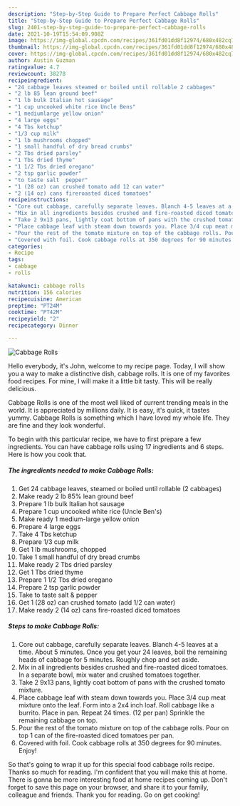 ```yaml
---
description: "Step-by-Step Guide to Prepare Perfect Cabbage Rolls"
title: "Step-by-Step Guide to Prepare Perfect Cabbage Rolls"
slug: 2401-step-by-step-guide-to-prepare-perfect-cabbage-rolls
date: 2021-10-19T15:54:09.908Z
image: https://img-global.cpcdn.com/recipes/361fd01dd8f12974/680x482cq70/cabbage-rolls-recipe-main-photo.jpg
thumbnail: https://img-global.cpcdn.com/recipes/361fd01dd8f12974/680x482cq70/cabbage-rolls-recipe-main-photo.jpg
cover: https://img-global.cpcdn.com/recipes/361fd01dd8f12974/680x482cq70/cabbage-rolls-recipe-main-photo.jpg
author: Austin Guzman
ratingvalue: 4.7
reviewcount: 38278
recipeingredient:
- "24 cabbage leaves steamed or boiled until rollable 2 cabbages"
- "2 lb 85 lean ground beef"
- "1 lb bulk Italian hot sausage"
- "1 cup uncooked white rice Uncle Bens"
- "1 mediumlarge yellow onion"
- "4 large eggs"
- "4 Tbs ketchup"
- "1/3 cup milk"
- "1 lb mushrooms chopped"
- "1 small handful of dry bread crumbs"
- "2 Tbs dried parsley"
- "1 Tbs dried thyme"
- "1 1/2 Tbs dried oregano"
- "2 tsp garlic powder"
- "to taste salt  pepper"
- "1 (28 oz) can crushed tomato add 12 can water"
- "2 (14 oz) cans fireroasted diced tomatoes"
recipeinstructions:
- "Core out cabbage, carefully separate leaves. Blanch 4-5 leaves at a time. About 5 minutes. Once you get your 24 leaves, boil the remaining heads of cabbage for 5 minutes. Roughly chop and set aside."
- "Mix in all ingredients besides crushed and fire-roasted diced tomatoes. In a separate bowl, mix water and crushed tomatoes together."
- "Take 2 9x13 pans, lightly coat bottom of pans with the crushed tomato mixture."
- "Place cabbage leaf with steam down towards you. Place 3/4 cup meat mixture onto the leaf. Form into a 2x4 inch loaf. Roll cabbage like a burrito. Place in pan. Repeat 24 times. (12 per pan) Sprinkle the remaining cabbage on top."
- "Pour the rest of the tomato mixture on top of the cabbage rolls. Pour on top 1 can of the fire-roasted diced tomatoes per pan."
- "Covered with foil. Cook cabbage rolls at 350 degrees for 90 minutes. Enjoy!"
categories:
- Recipe
tags:
- cabbage
- rolls

katakunci: cabbage rolls 
nutrition: 156 calories
recipecuisine: American
preptime: "PT24M"
cooktime: "PT42M"
recipeyield: "2"
recipecategory: Dinner

---
```



![Cabbage Rolls](https://img-global.cpcdn.com/recipes/361fd01dd8f12974/680x482cq70/cabbage-rolls-recipe-main-photo.jpg)

Hello everybody, it's John, welcome to my recipe page. Today, I will show you a way to make a distinctive dish, cabbage rolls. It is one of my favorites food recipes. For mine, I will make it a little bit tasty. This will be really delicious.



Cabbage Rolls is one of the most well liked of current trending meals in the world. It is appreciated by millions daily. It is easy, it's quick, it tastes yummy. Cabbage Rolls is something which I have loved my whole life. They are fine and they look wonderful.


To begin with this particular recipe, we have to first prepare a few ingredients. You can have cabbage rolls using 17 ingredients and 6 steps. Here is how you cook that.

<!--inarticleads1-->

##### The ingredients needed to make Cabbage Rolls:

1. Get 24 cabbage leaves, steamed or boiled until rollable (2 cabbages)
1. Make ready 2 lb 85% lean ground beef
1. Prepare 1 lb bulk Italian hot sausage
1. Prepare 1 cup uncooked white rice (Uncle Ben&#39;s)
1. Make ready 1 medium-large yellow onion
1. Prepare 4 large eggs
1. Take 4 Tbs ketchup
1. Prepare 1/3 cup milk
1. Get 1 lb mushrooms, chopped
1. Take 1 small handful of dry bread crumbs
1. Make ready 2 Tbs dried parsley
1. Get 1 Tbs dried thyme
1. Prepare 1 1/2 Tbs dried oregano
1. Prepare 2 tsp garlic powder
1. Take to taste salt &amp; pepper
1. Get 1 (28 oz) can crushed tomato (add 1/2 can water)
1. Make ready 2 (14 oz) cans fire-roasted diced tomatoes




<!--inarticleads2-->

##### Steps to make Cabbage Rolls:

1. Core out cabbage, carefully separate leaves. Blanch 4-5 leaves at a time. About 5 minutes. Once you get your 24 leaves, boil the remaining heads of cabbage for 5 minutes. Roughly chop and set aside.
1. Mix in all ingredients besides crushed and fire-roasted diced tomatoes. In a separate bowl, mix water and crushed tomatoes together.
1. Take 2 9x13 pans, lightly coat bottom of pans with the crushed tomato mixture.
1. Place cabbage leaf with steam down towards you. Place 3/4 cup meat mixture onto the leaf. Form into a 2x4 inch loaf. Roll cabbage like a burrito. Place in pan. Repeat 24 times. (12 per pan) Sprinkle the remaining cabbage on top.
1. Pour the rest of the tomato mixture on top of the cabbage rolls. Pour on top 1 can of the fire-roasted diced tomatoes per pan.
1. Covered with foil. Cook cabbage rolls at 350 degrees for 90 minutes. Enjoy!




So that's going to wrap it up for this special food cabbage rolls recipe. Thanks so much for reading. I'm confident that you will make this at home. There is gonna be more interesting food at home recipes coming up. Don't forget to save this page on your browser, and share it to your family, colleague and friends. Thank you for reading. Go on get cooking!
